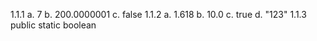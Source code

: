 1.1.1 a. 7 b. 200.0000001 c. false
1.1.2 a. 1.618 b. 10.0 c. true d. "123"
1.1.3 
public static boolean 
